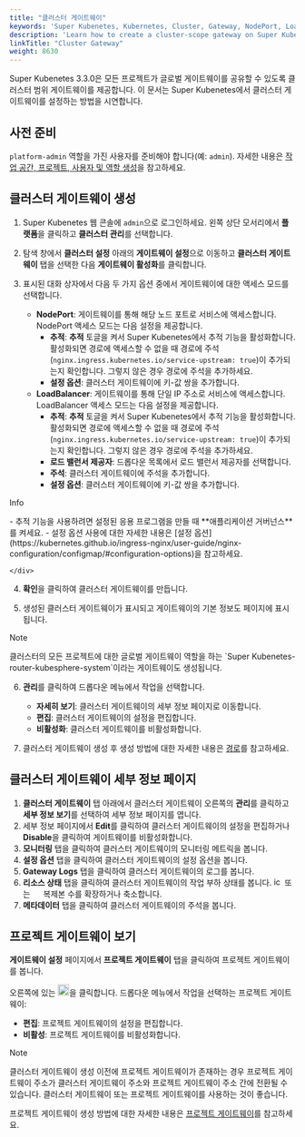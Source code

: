 ```yaml
---
title: "클러스터 게이트웨이"
keywords: 'Super Kubenetes, Kubernetes, Cluster, Gateway, NodePort, LoadBalancer'
description: 'Learn how to create a cluster-scope gateway on Super Kubenetes.'
linkTitle: "Cluster Gateway"
weight: 8630
---
```


Super Kubenetes 3.3.0은 모든 프로젝트가 글로벌 게이트웨이를 공유할 수 있도록 클러스터 범위 게이트웨이를 제공합니다. 이 문서는 Super Kubenetes에서 클러스터 게이트웨이를 설정하는 방법을 시연합니다.

## 사전 준비

`platform-admin` 역할을 가진 사용자를 준비해야 합니다(예: `admin`). 자세한 내용은 [작업 공간, 프로젝트, 사용자 및 역할 생성](../../../quick-start/create-workspace-and-project/)을 참고하세요.

## 클러스터 게이트웨이 생성

1. Super Kubenetes 웹 콘솔에 `admin`으로 로그인하세요. 왼쪽 상단 모서리에서 **플랫폼**을 클릭하고 **클러스터 관리**를 선택합니다.

2. 탐색 창에서 **클러스터 설정** 아래의 **게이트웨이 설정**으로 이동하고 **클러스터 게이트웨이** 탭을 선택한 다음 **게이트웨이 활성화**를 클릭합니다.

3. 표시된 대화 상자에서 다음 두 가지 옵션 중에서 게이트웨이에 대한 액세스 모드를 선택합니다.

   - **NodePort**: 게이트웨이를 통해 해당 노드 포트로 서비스에 액세스합니다. NodePort 액세스 모드는 다음 설정을 제공합니다.
     - **추적**: **추적** 토글을 켜서 Super Kubenetes에서 추적 기능을 활성화합니다. 활성화되면 경로에 액세스할 수 없을 때 경로에 주석(`nginx.ingress.kubernetes.io/service-upstream: true`)이 추가되는지 확인합니다. 그렇지 않은 경우 경로에 주석을 추가하세요.
     - **설정 옵션**: 클러스터 게이트웨이에 키-값 쌍을 추가합니다.
   - **LoadBalancer**: 게이트웨이를 통해 단일 IP 주소로 서비스에 액세스합니다. LoadBalancer 액세스 모드는 다음 설정을 제공합니다.
     - **추적**: **추적** 토글을 켜서 Super Kubenetes에서 추적 기능을 활성화합니다. 활성화되면 경로에 액세스할 수 없을 때 경로에 주석(`nginx.ingress.kubernetes.io/service-upstream: true`)이 추가되는지 확인합니다. 그렇지 않은 경우 경로에 주석을 추가하세요.
     - **로드 밸런서 제공자**: 드롭다운 목록에서 로드 밸런서 제공자를 선택합니다.
     - **주석**: 클러스터 게이트웨이에 주석을 추가합니다.
     - **설정 옵션**: 클러스터 게이트웨이에 키-값 쌍을 추가합니다.

  <div className="notices info">
    <p>Info</p>
    <div>
      - 추적 기능을 사용하려면 설정된 응용 프로그램을 만들 때 **애플리케이션 거버넌스**를 켜세요.
      - 설정 옵션 사용에 대한 자세한 내용은 [설정 옵션](https://kubernetes.github.io/ingress-nginx/user-guide/nginx-configuration/configmap/#configuration-options)을 참고하세요.
  
    </div>
  </div>

4. **확인**을 클릭하여 클러스터 게이트웨이를 만듭니다.

5. 생성된 클러스터 게이트웨이가 표시되고 게이트웨이의 기본 정보도 페이지에 표시됩니다.

  <div className="notices note">
    <p>Note</p>
    <div>
      클러스터의 모든 프로젝트에 대한 글로벌 게이트웨이 역할을 하는 `Super Kubenetes-router-kubesphere-system`이라는 게이트웨이도 생성됩니다.
    </div>
  </div>


6. **관리**를 클릭하여 드롭다운 메뉴에서 작업을 선택합니다.

   - **자세히 보기**: 클러스터 게이트웨이의 세부 정보 페이지로 이동합니다.
   - **편집**: 클러스터 게이트웨이의 설정을 편집합니다.
   - **비활성화**: 클러스터 게이트웨이를 비활성화합니다.

7. 클러스터 게이트웨이 생성 후 생성 방법에 대한 자세한 내용은 [경로](../../../project-user-guide/application-workloads/routes/#create-a-route)를 참고하세요. 

## 클러스터 게이트웨이 세부 정보 페이지

1. **클러스터 게이트웨이** 탭 아래에서 클러스터 게이트웨이 오른쪽의 **관리**를 클릭하고 **세부 정보 보기**를 선택하여 세부 정보 페이지를 엽니다.
2. 세부 정보 페이지에서 **Edit**를 클릭하여 클러스터 게이트웨이의 설정을 편집하거나 **Disable**을 클릭하여 게이트웨이를 비활성화합니다.
3. **모니터링** 탭을 클릭하여 클러스터 게이트웨이의 모니터링 메트릭을 봅니다.
4. **설정 옵션** 탭을 클릭하여 클러스터 게이트웨이의 설정 옵션을 봅니다.
5. **Gateway Logs** 탭을 클릭하여 클러스터 게이트웨이의 로그를 봅니다.
6. **리소스 상태** 탭을 클릭하여 클러스터 게이트웨이의 작업 부하 상태를 봅니다. <img src="/dist/assets/docs/v3.3/common-icons/replica-plus-icon.png" width="15" alt="icon" /> 또는 <img src="/dist/ asset/docs/v3.3/common-icons/replica-minus-icon.png" width="15" /> 복제본 수를 확장하거나 축소합니다.
7. **메타데이터** 탭을 클릭하여 클러스터 게이트웨이의 주석을 봅니다.

## 프로젝트 게이트웨이 보기

**게이트웨이 설정** 페이지에서 **프로젝트 게이트웨이** 탭을 클릭하여 프로젝트 게이트웨이를 봅니다.

오른쪽에 있는 <img src="/dist/assets/docs/v3.3/project-administration/role-and-member-management/three-dots.png" width="20px" alt="icon">을 클릭합니다. 드롭다운 메뉴에서 작업을 선택하는 프로젝트 게이트웨이:

- **편집**: 프로젝트 게이트웨이의 설정을 편집합니다.
- **비활성**: 프로젝트 게이트웨이를 비활성화합니다.


<div className="notices note">
  <p>Note</p>
  <div>
    클러스터 게이트웨이 생성 이전에 프로젝트 게이트웨이가 존재하는 경우 프로젝트 게이트웨이 주소가 클러스터 게이트웨이 주소와 프로젝트 게이트웨이 주소 간에 전환될 수 있습니다. 클러스터 게이트웨이 또는 프로젝트 게이트웨이를 사용하는 것이 좋습니다.
  </div>
</div>


프로젝트 게이트웨이 생성 방법에 대한 자세한 내용은 [프로젝트 게이트웨이](../../../project-administration/project-gateway/)를 참고하세요.